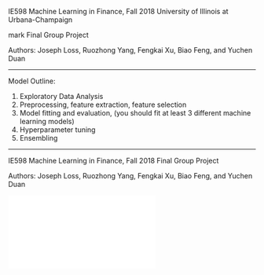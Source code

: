 IE598 Machine Learning in Finance, Fall 2018 
University of Illinois at Urbana-Champaign

mark
Final Group Project

Authors: Joseph Loss, Ruozhong Yang, Fengkai Xu, Biao Feng, and Yuchen Duan

--------------------------------------------------------------------------------
Model Outline:
1) Exploratory Data Analysis
2) Preprocessing, feature extraction, feature selection
3) Model fitting and evaluation, (you should fit at least 3 different machine learning models)
4) Hyperparameter tuning
5) Ensembling
--------------------------------------------------------------------------------
IE598 Machine Learning in Finance, Fall 2018
Final Group Project

Authors: Joseph Loss, Ruozhong Yang, Fengkai Xu, Biao Feng, and Yuchen Duan


<!--![Alt text](relative/path/to/img.jpg?raw=true "Title")-->
![alt tex](IE598_Final_Report.pdf)